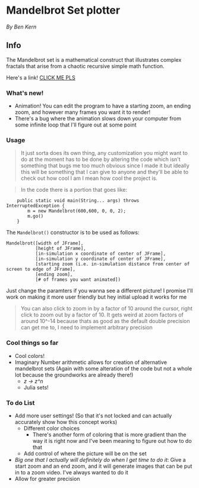 # Mandelbrot Set plotter
*By Ben Kern*

## Info
The Mandelbrot set is a mathematical construct that illustrates complex fractals that arise from a chaotic recursive simple math function.

Here's a link! [CLICK ME PLS](https://en.wikipedia.org/wiki/Mandelbrot_set)

### What's new!
- Animation! You can edit the program to have a starting zoom, an ending zoom, and however many frames you want it to render!
- There's a bug where the animation slows down your computer from some infinite loop that I'll figure out at some point

### Usage
> It just sorta does its own thing, any customization you might want to do at the moment has to be done by altering the code which isn't something that bugs me too much obvious since I made it but ideally this will be something that I can give to anyone and they'll be able to check out how cool I am I mean how cool the project is.

> In the code there is a portion that goes like:
```
    public static void main(String... args) throws InterruptedException {
        m = new Mandelbrot(600,600, 0, 0, 2);
        m.go()
    }
```
The `Mandelbrot()` constructor is to be used as follows:
```
Mandelbrot([width of JFrame],
           [height of JFrame],
           [in-simulation x coordinate of center of JFrame],
           [in-simulation y coordinate of center of JFrame],
           [starting zoom (i.e. in-simulation distance from center of screen to edge of JFrame],
           [ending zoom],
           [# of frames you want animated])
```
Just change the paramters if you wanna see a different picture! I promise I'll work on making it more user friendly but hey initial upload it works for me

> You can also click to zoom in by a factor of 10 around the cursor, right click to zoom out by a factor of 10. It gets weird at zoom factors of around 10^-14 because thats as good as the default double precision can get me to, I need to implement arbitrary precision

### Cool things so far
- Cool colors!
- Imaginary Number arithmetic allows for creation of alternative mandelbrot sets (Again with some alteration of the code but not a whole lot because the groundworks are already there!)
  - *z → z^n*
  - Julia sets!

### To do List
- Add more user settings! (So that it's not locked and can actually accurately show how this concept works)
  - Different color choices
    - There's another form of coloring that is more gradient than the way it is right now and I've been meaning to figure out       how to do that
  - Add control of where the picture will be on the set
- *Big one that I actually will definitely do when I get time to do it*: Give a start zoom and an end zoom, and it will generate images that can be put in to a zoom video. I've always wanted to do it
- Allow for greater precision
